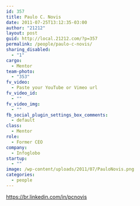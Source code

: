 ```yaml
---
id: 357
title: Paulo C. Novis
date: 2011-07-25T13:12:35-03:00
author: "21212"
layout: post
guid: http://local.21212.com/?p=357
permalink: /people/paulo-c-novis/
sharing_disabled:
  - "1"
cargo:
  - Mentor
team-photo:
  - "353"
fv_video:
  - Paste your YouTube or Vimeo url
fv_video_id:
  - ""
fv_video_img:
  - ""
fb_social_plugin_settings_box_comments:
  - default
class:
  - Mentor
role:
  - Former CEO
company:
  - Infoglobo
startup:
  - ""
image: /wp-content/uploads/2011/07/PauloNovis.png
categories:
  - people
---
```

https://br.linkedin.com/in/pcnovis
